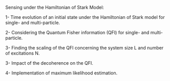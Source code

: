 Sensing under the Hamiltonian of Stark Model:

1- Time evolution of an initial state under the Hamiltonian of Stark model for single- and multi-particle.
 
2- Considering the Quantum Fisher information (QFI) for single- and multi-particle.

3- Finding the scaling of the QFI concerning the system size L and number of excitations N.

3- Impact of the decoherence on the QFI.

4- Implementation of maximum likelihood estimation.
